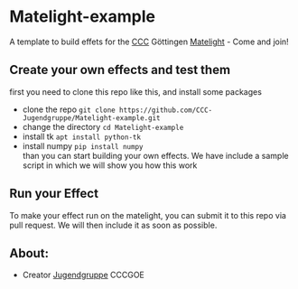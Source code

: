 # Matelight-example
A template to build effets for the [CCC](https://wiki.cccgoe.de/wiki/Hauptseite) Göttingen [Matelight](https://matelight.cccgoe.de/) - Come and join!

## Create your own effects and test them
first you need to clone this repo like this, and install some packages
- clone the repo `git clone https://github.com/CCC-Jugendgruppe/Matelight-example.git`
- change the directory `cd Matelight-example`
- install tk `apt install python-tk`
- install numpy `pip install numpy`</br>
than you can start building your own effects. We have include a sample script in which we will show you how this work
## Run your Effect
To make your effect run on the matelight, you can submit it to this repo via pull request. We will then include it as soon as possible.

## About:

- Creator  [Jugendgruppe](https://jugendgruppe.cccgoe.de/) CCCGOE

